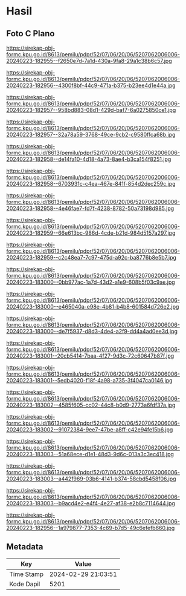 # Hasil

## Foto C Plano

https://sirekap-obj-formc.kpu.go.id/8613/pemilu/pdpr/52/07/06/20/06/5207062006006-20240223-182955--f2650e7d-7a1d-430a-9fa8-29a1c38b6c57.jpg

https://sirekap-obj-formc.kpu.go.id/8613/pemilu/pdpr/52/07/06/20/06/5207062006006-20240223-182956--4300f8bf-44c9-471a-b375-b23ee4d1e44a.jpg

https://sirekap-obj-formc.kpu.go.id/8613/pemilu/pdpr/52/07/06/20/06/5207062006006-20240223-182957--958bd883-08d1-429d-baf7-6a0275850ce1.jpg

https://sirekap-obj-formc.kpu.go.id/8613/pemilu/pdpr/52/07/06/20/06/5207062006006-20240223-182957--32a78a59-3768-49ce-9cb2-c9580ffca68b.jpg

https://sirekap-obj-formc.kpu.go.id/8613/pemilu/pdpr/52/07/06/20/06/5207062006006-20240223-182958--de14fa10-4d18-4a73-8ae4-b3ca154f8251.jpg

https://sirekap-obj-formc.kpu.go.id/8613/pemilu/pdpr/52/07/06/20/06/5207062006006-20240223-182958--6703931c-c4ea-467e-841f-854d2dec259c.jpg

https://sirekap-obj-formc.kpu.go.id/8613/pemilu/pdpr/52/07/06/20/06/5207062006006-20240223-182958--4e46fae7-fd7f-4238-8782-50a73198d985.jpg

https://sirekap-obj-formc.kpu.go.id/8613/pemilu/pdpr/52/07/06/20/06/5207062006006-20240223-182959--66e613bc-986d-4cde-b21d-984d5157a297.jpg

https://sirekap-obj-formc.kpu.go.id/8613/pemilu/pdpr/52/07/06/20/06/5207062006006-20240223-182959--c2c48ea7-7c97-475d-a92c-ba8776b8e5b7.jpg

https://sirekap-obj-formc.kpu.go.id/8613/pemilu/pdpr/52/07/06/20/06/5207062006006-20240223-183000--0bb977ac-1a7d-43d2-a1e9-608b5f03c9ae.jpg

https://sirekap-obj-formc.kpu.go.id/8613/pemilu/pdpr/52/07/06/20/06/5207062006006-20240223-183000--e465040a-e98e-4b81-b4b8-601584d726e2.jpg

https://sirekap-obj-formc.kpu.go.id/8613/pemilu/pdpr/52/07/06/20/06/5207062006006-20240223-183000--de7f5937-d8d3-4de4-a2f9-dd4a4ad0ee3d.jpg

https://sirekap-obj-formc.kpu.go.id/8613/pemilu/pdpr/52/07/06/20/06/5207062006006-20240223-183001--20cb5414-7baa-4f27-9d3c-72c60647b87f.jpg

https://sirekap-obj-formc.kpu.go.id/8613/pemilu/pdpr/52/07/06/20/06/5207062006006-20240223-183001--5edb4020-f18f-4a98-a735-3f4047ca0146.jpg

https://sirekap-obj-formc.kpu.go.id/8613/pemilu/pdpr/52/07/06/20/06/5207062006006-20240223-183002--4585f605-cc02-44c8-b0d9-2773a6fdf37a.jpg

https://sirekap-obj-formc.kpu.go.id/8613/pemilu/pdpr/52/07/06/20/06/5207062006006-20240223-183002--91072384-9ee7-47be-a8ff-c42e94fe15b6.jpg

https://sirekap-obj-formc.kpu.go.id/8613/pemilu/pdpr/52/07/06/20/06/5207062006006-20240223-183003--51a68ece-d1e1-48d3-9d6c-013a3c3ec418.jpg

https://sirekap-obj-formc.kpu.go.id/8613/pemilu/pdpr/52/07/06/20/06/5207062006006-20240223-183003--a442f969-03b6-4141-b374-58cbd5458f06.jpg

https://sirekap-obj-formc.kpu.go.id/8613/pemilu/pdpr/52/07/06/20/06/5207062006006-20240223-183003--b9acd4e2-e4f4-4e27-af38-e2b8c7114644.jpg

https://sirekap-obj-formc.kpu.go.id/8613/pemilu/pdpr/52/07/06/20/06/5207062006006-20240223-182956--1a979877-7353-4c69-b7d5-49c6efefb660.jpg


## Metadata

| Key        | Value               |
| ---------- | ------------------- |
| Time Stamp | 2024-02-29 21:03:51 |
| Kode Dapil | 5201                |



